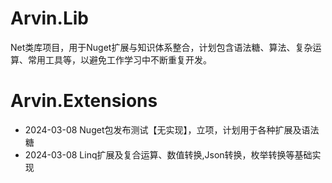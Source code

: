 # Arvin.Lib
Net类库项目，用于Nuget扩展与知识体系整合，计划包含语法糖、算法、复杂运算、常用工具等，以避免工作学习中不断重复开发。

# Arvin.Extensions
- 2024-03-08 Nuget包发布测试【无实现】，立项，计划用于各种扩展及语法糖
- 2024-03-08 Linq扩展及复合运算、数值转换,Json转换，枚举转换等基础实现
